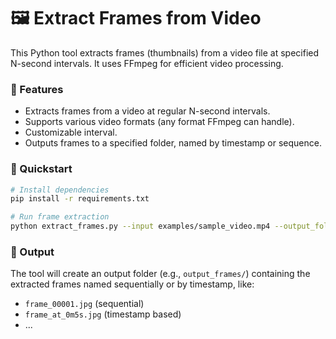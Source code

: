 # 🖼️ Extract Frames from Video

This Python tool extracts frames (thumbnails) from a video file at specified N-second intervals. It uses FFmpeg for efficient video processing.

### 🔧 Features
- Extracts frames from a video at regular N-second intervals.
- Supports various video formats (any format FFmpeg can handle).
- Customizable interval.
- Outputs frames to a specified folder, named by timestamp or sequence.

### 🏁 Quickstart
```bash
# Install dependencies
pip install -r requirements.txt

# Run frame extraction
python extract_frames.py --input examples/sample_video.mp4 --output_folder output_frames/ --interval 5
```

### 📂 Output
The tool will create an output folder (e.g., `output_frames/`) containing the extracted frames named sequentially or by timestamp, like:
- `frame_00001.jpg` (sequential)
- `frame_at_0m5s.jpg` (timestamp based)
- ... 
